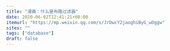 ```yaml
---
title: "漫画：什么是布隆过滤器"
date: 2020-06-02T12:41:21+08:00
itemurl: "https://mp.weixin.qq.com/s/JrDwcY2jaoghiByG_wDggw"
sites: ""
tags: ["database"]
draft: false
---
```


